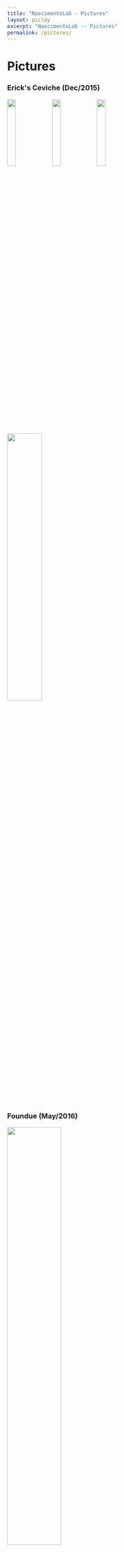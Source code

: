 ```yaml
---
title: "NascimentoLab - Pictures"
layout: piclay
excerpt: "NascimentoLab -- Pictures"
permalink: /pictures/
---
```


# Pictures


### Erick's Ceviche (Dec/2015)


<img src="{{ site.url }}{{ site.baseurl }}/images/group_photos/20151211_204403-e1464184477502.jpg" width="20%">
<img src="{{ site.url }}{{ site.baseurl }}/images/group_photos/20151211_210931-e1464184424313.jpg" width="20%">
<img src="{{ site.url }}{{ site.baseurl }}/images/group_photos/20151211_211608-e1464184413650.jpg" width="20%">
<img src="{{ site.url }}{{ site.baseurl }}/images/group_photos/20151211_230523.jpg" width="40%">

### Foundue (May/2016)

<img src="{{ site.url }}{{ site.baseurl }}/images/group_photos/20160510_215359_2.jpg" width="50%">

### LNLS Data Collection (2019)

<img src="{{ site.url }}{{ site.baseurl }}/images/group_photos/IMG_20190509_114120601.jpg" width="35%">
<img src="{{ site.url }}{{ site.baseurl }}/images/group_photos/IMG_20190509_164340967.jpg" width="35%">
<img src="{{ site.url }}{{ site.baseurl }}/images/group_photos/IMG_20190509_164410776_BURST000_COVER_TOP.jpg" width="35%">





